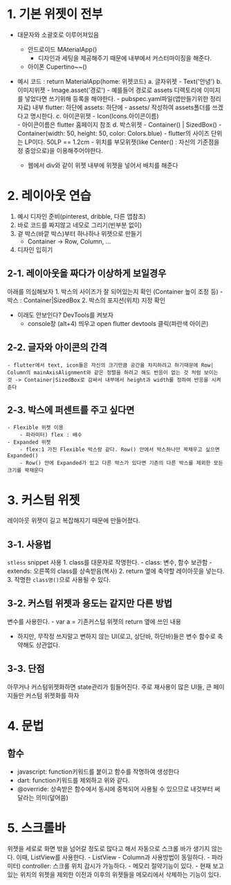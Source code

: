 # 1. 기본 위젯이 전부
- 대문자와 소괄호로 이루어져있음
    - 안드로이드 MAterialApp() 
        - 디자인과 세팅을 제공해주기 때문에 내부에서 커스터마이징을 해준다.
    - 아이폰 Cupertino~~()
- 예시 코드 : return MaterialApp(home: 위젯코드)
    a. 글자위젯
        - Text('안녕')
    b. 이미지위젯
        - Image.asset('경로')
        - 예를들어 경로로 assets 디렉토리에 이미지를 넣었다면 쓰기위해 등록을 해야한다.
            - pubspec.yaml파일(앱만들기위한 정리자료) 내부 flutter: 하단에 assets: 하단에 - assets/ 작성하여 assets폴더를 쓰겠다고 명시한다.
    c. 아이콘위젯
        - Icon(Icons.아이콘이름)    
            - 아이콘이름은 flutter 홈페이지 참조
    d. 박스위젯
        - Container() | SizedBox()
            - Container(width: 50, height: 50, color: Colors.blue)
            - flutter의 사이즈 단위는 LP이다. 50LP == 1.2cm
            - 위치를 부모위젯(like Center() : 자신의 기준점을 정 중앙으로)을 이용해주어야한다.
    
    - 웹에서 div와 같이 위젯 내부에 위젯을 넣어서 배치를 해준다

# 2. 레이아웃 연습
1. 예시 디자인 준비(pinterest, dribble, 다른 앱참조)
2. 바로 코드를 짜지않고 네모로 그리기(빈부분 없이)
3. 겉 박스(바깥 박스)부터 하나하나 위젯으로 만들기
    - Container -> Row, Column, ...
4. 디자인 입히기

## 2-1. 레이아웃을 짜다가 이상하게 보일경우
아래를 의심해보자
    1. 박스의 사이즈가 잘 되어있는지 확인 (Container 높이 조정 등)
        - 박스 : Container|SizedBox
    2. 박스의 포지션(위치) 지정 확인
- 이래도 안보인다? DevTools를 켜보자
    - console창 (alt+4) 띄우고 open flutter devtools 클릭(파란색 아이콘)
## 2-2. 글자와 아이콘의 간격
    - flutter에서 text, icon들은 자신의 크기만큼 공간을 차지하려고 하기때문에 Row| Column의 mainAxisAlignment와 같은 정렬을 하려고 해도 반응이 없는 것 처럼 보이는 것 -> Container|SizedBox로 감싸서 내부에서 height과 width를 정하여 반응을 시켜준다
## 2-3. 박스에 퍼센트를 주고 싶다면
    - Flexible 위젯 이용
        - 파라미터) flex : 배수
    - Expanded 위젯
        - flex:1 가진 Flexible 박스랑 같다. Row() 안에서 박스하나만 꽉채우고 싶으면 Expanded()
        - Row() 안에 Expanded가 있고 다른 박스가 있다면 기존의 다른 박스를 제외한 모든 크기를 꽉채운다

# 3. 커스텀 위젯
레이아웃 위젯이 길고 복잡해지기 때문에 만들어졌다.
## 3-1. 사용법
``stless`` snippet 사용
    1. class를 대문자로 작명한다.
        - class: 변수, 함수 보관함
        - extends: 오른쪽의 class를 상속받음(복사)
    2. return 옆에 축약할 레이아웃을 넣는다.
    3. 작명한 ``class명()``으로 사용될 수 있다.

## 3-2. 커스텀 위젯과 용도는 같지만 다른 방법
변수를 사용한다.
    - var a = 기존커스텀 위젯의 return 옆에 쓰인 내용
- 하지만, 무작정 쓰지말고 변하지 않는 UI(로고, 상단바, 하단바)들은 변수 함수로 축약해도 상관없다.

## 3-3. 단점
아무거나 커스텀위젯화하면 state관리가 힘들어진다. 주로 재사용이 많은 UI들, 큰 페이지들만 커스텀 위젯화를 하자
# 4. 문법
## 함수
- javascript: function키워드를 붙이고 함수를 작명하여 생성한다
- dart: function키워드를 제외하고 위와 같다.
- @override: 상속받은 함수에서 동시에 중복되어 사용될 수 있으므로 내것부터 써달라는 의미(덮어씀)

# 5. 스크롤바
위젯을 세로로 화면 밖을 넘어갈 정도로 많다고 해서 자동으로 스크롤 바가 생기지 않는다. 이때, ListView를 사용한다.
    - ListView
        - Column과 사용방법이 동일하다.
        - 파라미터) controller: 스크롤 위치 감시가 가능하다.
        - 메모리 절약기능이 있다.
            - 현재 보고 있는 위치의 위젯을 제외한 이전과 이후의 위젯들을 메모리에서 삭제하는 기능이 있다.